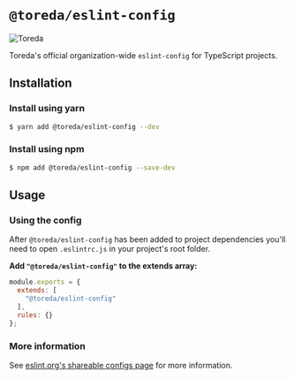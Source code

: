 
# `@toreda/eslint-config`

![Toreda](https://content.toreda.com/logo/toreda-logo.png)

Toreda's official organization-wide `eslint-config` for TypeScript projects.

## Installation

### Install using yarn

```bash
$ yarn add @toreda/eslint-config --dev
```

### Install using npm
```bash
$ npm add @toreda/eslint-config --save-dev
```

## Usage

### Using the config

After `@toreda/eslint-config` has been added to project dependencies you'll need to open `.eslintrc.js` in your project's root folder.

**Add `"@toreda/eslint-config"` to the extends array:**

```javascript
module.exports = {
  extends: [
    "@toreda/eslint-config"
  ],
  rules: {}
};
```


### More information

See [eslint.org's shareable configs page](https://eslint.org/docs/developer-guide/shareable-configs) for more information.